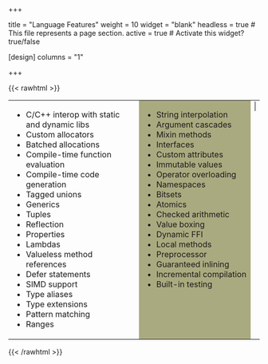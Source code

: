 +++

title = "Language Features"
weight = 10
widget = "blank"
headless = true  # This file represents a page section.
active = true  # Activate this widget? true/false

[design]
columns = "1"

+++

{{< rawhtml >}}

<style>
.hljs {	
	background-color:#e0e0e0;
}

div.Example {
	display: none;
	position: relative; 
	top: 4px;
	width: 400px;
}

.hljs-title, .hljs-section, .hljs-selector-id {
    color: #458;
    font-weight: bold;
}

</style>

<table>
<tr>
<td width=400px style="vertical-align: top;">
<ul>
<li>C/C++ interop with static and dynamic libs</li>
<li>Custom allocators</li>
<li>Batched allocations</li>
<li>Compile-time function evaluation</li>
<li>Compile-time code generation</li>
<li>Tagged unions</li>
<li>Generics</li>
<li>Tuples</li>
<li>Reflection</li>
<li>Properties</li>
<li>Lambdas</li>
<li>Valueless method references</li>
<li>Defer statements</li>
<li>SIMD support</li>
<li>Type aliases</li>
<li>Type extensions</li>
<li>Pattern matching</li>
<li>Ranges</li>
</ul>
</td>
<td width=300px bgcolor=#aaaa80 style="vertical-align: top;">
<ul>
<li>String interpolation</li>
<li>Argument cascades</li>
<li>Mixin methods</li>
<li>Interfaces</li>
<li>Custom attributes</li>
<li>Immutable values</li>
<li>Operator overloading</li>
<li>Namespaces</li>
<li>Bitsets</li>
<li>Atomics</li>
<li>Checked arithmetic</li>
<li>Value boxing</li>
<li>Dynamic FFI</li>
<li>Local methods</li>
<li>Preprocessor</li>
<li>Guaranteed inlining</li>
<li>Incremental compilation</li>
<li>Built-in testing</li>
</ul>
</td>
<td style="vertical-align: top;">
<select id="ExampleSelect" style="width: 100%;">
</select>

<!-------------------------------------------------------------------------------------->
<div id="Hello World" class="Example">
{{< /rawhtml >}}
```C#
using System;

class Program
{
	public static void Main()
	{
		Console.WriteLine("Hello, World!");
	}
}
```
{{< rawhtml >}}
</div>

<!-------------------------------------------------------------------------------------->
<div id="File IO and error handling" class="Example">
{{< /rawhtml >}}
```C#
// Try! propagates file and parsing errors down the call stack
static Result<void> Parse(StringView filePath, List<float> outValues)
{
	var fs = scope FileStream();
	Try!(fs.Open(filePath));
	for (var lineResult in scope StreamReader(fs).Lines)
	{
		for (let elem in Try!(lineResult).Split(','))
			outValues.Add(Try!(float.Parse(elem)));
	}
	return .Ok;
}
```
{{< rawhtml >}}
</div>

<!-------------------------------------------------------------------------------------->
<div id="Tuples" class="Example">
{{< /rawhtml >}}
```C#
// Method returning a tuple
(float x, float y) GetCoords => (X, Y);

var tup = GetCoords;
if (tup != (0, 0))
	Draw(tup.x, tup.y);

// Decompose tuple
var (x, y) = GetCoords;
Draw(x, y);
```
{{< rawhtml >}}
</div>

<!-------------------------------------------------------------------------------------->
<div id="Ranges" class="Example">
{{< /rawhtml >}}
```C#
for (let i in 10...20)
	Console.WriteLine($"Value: {i}");

let range = 1..<10;
Debug.Assert(range.Contains(3));

Span<int> GetLast10(List<int> list) => list[...^10];
```
{{< rawhtml >}}
</div>

<!-------------------------------------------------------------------------------------->
<div id="Strings" class="Example">
{{< /rawhtml >}}
```C#
// Allocate a string with a 4096-byte internal UTF8 buffer, all on the stack
var str = scope String(4096);

// String interpolation, formatting in 'x' and 'y' values
var str2 = scope $"x:{x} y:{y}";

// Create a view into str2 without the first and last character
StringView sv = str2[1...^1];

// Get a pointer to a null-terminated C string
char8* strPtr = str2;
```
{{< rawhtml >}}
</div>

<!-------------------------------------------------------------------------------------->
<div id="Tagged unions (aka enums with payloads)" class="Example">
{{< /rawhtml >}}
```C#
enum Shape
{
	case None;
	case Square(int x, int y, int width, int height);
	case Circle(int x, int y, int radius);
}

Shape drawShape = .Circle(10, 20, 5);

switch (drawShape)
{
case .Circle(0, 0, ?):
	HandleCircleAtOrigin();
case .Circle(let x, let y, let radius):
	HandleCircle(x, y, radius);
default:
}

if (drawShape case .Square)
	HandleSquare();
```
{{< rawhtml >}}
</div>

<!-------------------------------------------------------------------------------------->
<div id="Local functions" class="Example">
{{< /rawhtml >}}
```C#
void Draw(List<Variant> values)
{
	int idx = 0;
	float NextFloat()
	{
		return values[idx++].Get<float>();
	}
	DrawCircle(NextFloat(), NextFloat(), NextFloat());
}
```
{{< rawhtml >}}
</div>

<!-------------------------------------------------------------------------------------->
<div id="Batched allocations (aka append allocations)" class="Example">
{{< /rawhtml >}}
```C#
// This class uses 'append' allocations, which allows a single "batch" 
//  allocation which can accomodate the size of the 'Record' object, the 
//  'mName' String (including character data), and the 'mList' list, 
//  including storage for up to 'count' number of ints
class Record
{
	public String mName;
	public List<int> mList;

	[AllowAppend]
	public this(StringView name, int count)
	{
		var nameStr = append String(name);
		var list = append List<int>(count);

		mName = nameStr;
		mList = list;
	}
}

// The following line results in a single allocation of 80080 bytes
var record = new Record("Record name", 10000);
```
{{< rawhtml >}}
</div>

<!-------------------------------------------------------------------------------------->
<div id="Interop" class="Example">
{{< /rawhtml >}}
```C#
[CRepr]
struct FileInfo
{
	c_short version;
	c_long size;
	c_char[256] path;
}

/* Link to external C++ library method */
[CallingConvention(.Cdecl), LinkName(.CPP)]
extern c_long GetFileHash(FileInfo fileInfo);

/* Import optional dynamic method - may be null */
[Import("Optional.dll"), LinkName("Optional_GetVersion")]
static function int32 (char8* args) GetOptionalVersion;
```
{{< rawhtml >}}
</div>

<!-------------------------------------------------------------------------------------->
<div id="Reflection" class="Example">
{{< /rawhtml >}}
```C#
void Serialize(SerializeContext ctx, Object obj)
{
 	for (let field in obj.GetType().GetFields())
	{
		Variant v = field.GetValue(obj);
		ctx.Serialize(field.Name, v);
		if (let attr = field.GetCustomAttribute<OnSerializeAttribute>())
		{
			var m = attr.mSerializeType.GetMethod("SerializeField").Value;
			m.Invoke(null, obj, field);
		}
	}
}
```
{{< rawhtml >}}
</div>

<!-------------------------------------------------------------------------------------->
<div id="Mixins" class="Example">
{{< /rawhtml >}}
```C#
static mixin Inc(var val)
{
    if (val == null)
        return false;
    (*val)++;
}

static bool Inc3(int* a, int* b, int* c)
{
	// "return false" from mixin is injected into the Inc3 callsite
    Inc!(a);
    Inc!(b);
    Inc!(c);
    return true;
}
```
{{< rawhtml >}}
</div>

<!-------------------------------------------------------------------------------------->
<div id="Type Extensions" class="Example">
{{< /rawhtml >}}
```C#
// Declare List<T>.DisposeAll() for all disposable types
namespace System.Collections
{
	extension List<T> where T : IDisposable
	{
		public void DiposeAll()
		{
			for (var val in this)
				val.Dispose();
		}
	}
}
```
{{< rawhtml >}}
</div>

<!-------------------------------------------------------------------------------------->
<div id="Compile-time function evaluation" class="Example">
{{< /rawhtml >}}
```C#
static int32 Factorial(int32 n) => n <= 1 ? 1 : (n * Factorial(n - 1));
const int fac = Factorial(8); // Evaluates to 40320 at compile-time

public static Span<int32> GetSorted(String numList)
{
	List<int32> list = scope .();
	for (var sv in numList.Split(','))
		list.Add(int32.Parse(sv..Trim()));		
	return list..Sort();
}
const int32[?] iArr = GetSorted("8, 1, 3, 7"); // Results in int32[4](1, 3, 7, 8)
```
{{< rawhtml >}}
</div>

<!-------------------------------------------------------------------------------------->
<div id="Compile-time code generation" class="Example">
{{< /rawhtml >}}
```C#
// Create serialization method at compile-time on types with [Serialize]
// No runtime reflection required
[AttributeUsage(.Types)]
struct SerializableAttribute : Attribute, IComptimeTypeApply
{
	[Comptime]
	public void ApplyToType(Type type)
	{
		let code = scope String();
		code.Append("void ISerializable.Serialize(SerializationContext ctx)\n{");
		for (let field in type.GetFields())
			code.AppendF($"\n\tctx.Serialize(\"{field.Name}\", {field.Name});");
		code.Append($"\n}");
		Compiler.EmitAddInterface(type, typeof(ISerializable));
		Compiler.EmitTypeBody(type, code);
	}
}
```
{{< rawhtml >}}
</div>

<!-------------------------------------------------------------------------------------->
</td>
</tr>
</table>

<script>
	function Check(node, value)
	{		
		node.style.display = (value == node.id) ? "block" : "none";		
	}

	function ExampleSelected()
	{  				
		const nodes = document.getElementsByClassName("Example");
		for (let i = 0; i < nodes.length; i++)
		{			
			Check(nodes[i], this.value);
			nodes[i].style.width = "700px";
		}
	}

	select = document.getElementById("ExampleSelect");
	const nodes = document.getElementsByClassName("Example");
	for (let i = 0; i < nodes.length; i++)
	{
		var option = document.createElement("option");		
		option.text = nodes[i].id;
		if (nodes[i].id == "Hello World")
			option.selected = true;
		select.appendChild(option);		
	}

	select.onchange = ExampleSelected;	
	Check(document.getElementById("Hello World"), "Hello World");	
</script>

{{< /rawhtml >}}
